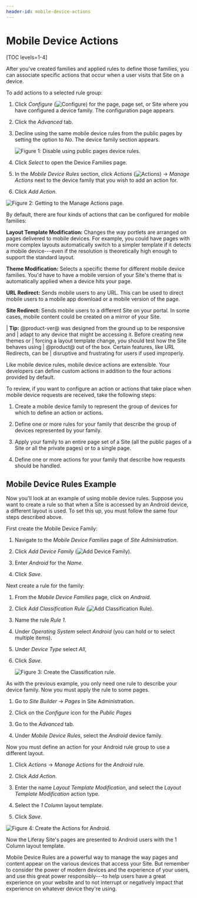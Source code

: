 ```yaml
---
header-id: mobile-device-actions
---
```


# Mobile Device Actions

[TOC levels=1-4]

After you've created families and applied rules to define those families, you 
can associate specific actions that occur when a user visits that Site on
a device.

To add actions to a selected rule group:

1.  Click *Configure* (![Configure](../../../../../../images/icon-gear.png)) for the page, page set, or Site where you
    have configured a device family. The configuration page appears. 

1.  Click the *Advanced* tab.

1.  Decline using the same mobile device rules from the public pages by setting the option to *No*. The device family section appears.

    ![Figure 1: Disable using public pages device rules.](../../../../../../images/configure-mobile-device-rule-for-page.png)

1.  Click *Select* to open the Device Families page.

2.  In the *Mobile Device Rules* section, click *Actions*
    (![Actions](../../../../../../images/icon-actions.png)) &rarr; *Manage 
    Actions* next to the device family that you wish to add an action for.
 
3.  Click *Add Action*.

![Figure 2: Getting to the Manage Actions page.](../../../../../../images/manage-mobile-actions.png)

By default, there are four kinds of actions that can be configured for mobile
families:

**Layout Template Modification:** Changes the way portlets are arranged on pages
delivered to mobile devices. For example, you could have pages with more complex
layouts automatically switch to a simpler template if it detects a mobile
device---even if the resolution is theoretically high enough to support the
standard layout.

**Theme Modification:** Selects a specific theme for different mobile device
families. You'd have to have a mobile version of your Site's theme that is
automatically applied when a device hits your page.

**URL Redirect:** Sends mobile users to any URL. This can be used to direct
mobile users to a mobile app download or a mobile version of the page.

**Site Redirect:** Sends mobile users to a different Site on your portal. In
some cases, mobile content could be created on a mirror of your Site.

| **Tip:** @product-ver@ was designed from the ground up to be responsive and
| adapt to any device that might be accessing it. Before creating new themes or
| forcing a layout template change, you should test how the Site behaves using
| @product@ out of the box. Certain features, like URL Redirects, can be
| disruptive and frustrating for users if used improperly.

Like mobile device rules, mobile device actions are extensible. Your developers
can define custom actions in addition to the four actions provided by default.

To review, if you want to configure an action or actions that take place when
mobile device requests are received, take the following steps:

1.  Create a mobile device family to represent the group of devices for which to
    define an action or actions.

2.  Define one or more rules for your family that describe the group of devices
    represented by your family.

3.  Apply your family to an entire page set of a Site (all the public pages of a
    Site or all the private pages) or to a single page.

4.  Define one or more actions for your family that describe how requests should
    be handled.

## Mobile Device Rules Example

Now you'll look at an example of using mobile device rules. Suppose you want to
create a rule so that when a Site is accessed by an Android device,
a different layout is used. To set this up, you must follow the same four steps
described above.

First create the Mobile Device Family:

1.  Navigate to the *Mobile Device Families* page of *Site Administration*.

2.  Click *Add Device Family* (![Add Device Family](../../../../../../images/icon-add.png)).

3.  Enter *Android* for the *Name*.

4.  Click *Save*.

Next create a rule for the family:

1.  From the *Mobile Device Families* page, click on *Android*.

2.  Click *Add Classification Rule* (![Add Classification Rule](../../../../../../images/icon-add.png)).

3.  Name the rule *Rule 1*.

4.  Under *Operating System* select *Android* (you can hold
    <CTRL> or <CMD> to select multiple items).

5.  Under *Device Type* select *All*,

6.  Click *Save*.

    ![Figure 3: Create the Classification rule.](../../../../../../images/example-classification-rule.png)

As with the previous example, you only need one rule to describe your device
family. Now you must apply the rule to some pages.

1.  Go to *Site Builder* &rarr; *Pages* in Site Administration.

2.  Click on the *Configure* icon for the *Public Pages*

3.  Go to the *Advanced* tab.

3.  Under *Mobile Device Rules*, select the *Android* device
    family.

Now you must define an action for your Android rule group to use
a different layout.

1.  Click *Actions* &rarr; *Manage Actions* for the *Android* 
    rule.
 
2.  Click *Add Action*.

3.  Enter the name *Layout Template Modification*, and select the *Layout
    Template Modification* action type.

4.  Select the *1 Column* layout template. 

5.  Click *Save*.

![Figure 4: Create the Actions for Android.](../../../../../../images/example-mobile-action.png)

Now the Liferay Site's pages are presented to Android users with 
the 1 Column layout template.

Mobile Device Rules are a powerful way to manage the way pages and content
appear on the various devices that access your Site. But remember to consider
the power of modern devices and the experience of your users, and use this great
power responsibly---to help users have a great experience on your website and to
not interrupt or negatively impact that experience on whatever device they're
using.
